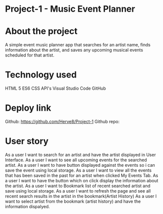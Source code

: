 # Project-1 - Music Event Planner
# About the project

A simple event music planner app that searches for an artist name, finds information about the artist, and saves any upcoming musical events scheduled for that artist.
# Technology used

HTML 5
ES6
CSS
API's
Visual Studio Code
GitHub
# Deploy link

Github: https://github.com/Herve8/Project-1
Github repo: 

# User story

As a user I want to search for an artist and have the artist displayed in User Interface.
As a user I want to see all upcoming events for the searched artist.
As a user I want to have button displayed against the events so i can save the event using
local storage.
As a user I want to view all the events that has been saved in the past for an artist when clicked My Events Tab.
As a user I want to have the button which on click display the information about the artist.
As a user I want to Bookmark list of recent searched artist and save using local storage. 
As a user I want to refresh the page and see all recent search results in the artist in the bookmark(Artist History)
As a user I want to select artist from the bookmark (artist history) and have the information dispalyed. 

